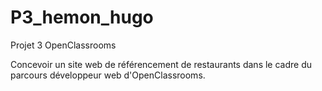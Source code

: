 # P3_hemon_hugo
Projet 3 OpenClassrooms

Concevoir un site web de référencement de restaurants dans le cadre du parcours développeur web d'OpenClassrooms.
